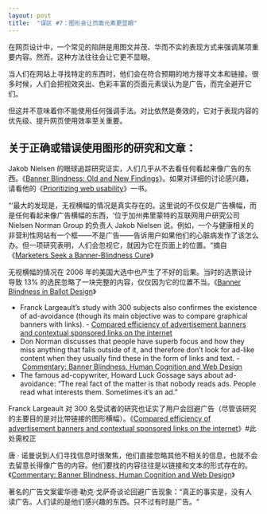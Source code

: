 ```yaml
---
layout: post
title:  "误区 #7：图形会让页面元素更显眼"
---
```


在网页设计中，一个常见的陷阱是用图文并茂、华而不实的表现方式来强调某项重要内容。然而，这种方法往往会让它更不显眼。

当人们在网站上寻找特定的东西时，他们会在符合预期的地方搜寻文本和链接。很多时候，人们会把视效突出、色彩丰富的页面元素误认为是广告，而完全避开它们。

但这并不意味着你不能使用任何强调手法。对比依然是奏效的，它对于表现内容的优先级、提升网页使用效率至关重要。

## 关于正确或错误使用图形的研究和文章：

Jakob Nielsen 的眼球追踪研究证实，人们几乎从不去看任何看起来像广告的东西。《[Banner Blindness: Old and New Findings](https://www.nngroup.com/articles/banner-blindness-old-and-new-findings/)》。如果对详细的讨论感兴趣，请看他的《[Prioritizing web usability](https://www.amazon.com/Prioritizing-Web-Usability-Jakob-Nielsen/dp/0321350316)》一书。

“‘最大的发现是，无视横幅的情况是真实存在的。这里说的不仅仅是广告横幅，而是任何看起来像广告横幅的东西，‘位于加州弗里蒙特的互联网用户研究公司 Nielsen Norman Group 的负责人 Jakob Nielsen 说。例如，一个与健康相关的非营利性网站有一个框——不是广告——告诉用户如果他们的心脏病发作了该怎么办。但一项研究表明，人们会忽视它，就因为它在页面上的位置。“摘自《[Marketers Seek a Banner-Blindness Cure](https://www.wsj.com/articles/SB118229331091041179)》

无视横幅的情况在 2006 年的美国大选中也产生了不好的后果。当时的选票设计导致 13% 的选民忽略了一块完整的内容，仅仅因为它的位置不当。《[Banner Blindness in Ballot Design](https://www.nngroup.com/articles/banner-blindness-in-ballot-design/)》

- Franck Largeault’s study with 300 subjects also confirmes the existence of ad-avoidance (though its main objective was to compare graphical banners with links). - [Compared efficiency of advertisement banners and contextual sponsored links on the internet](https://t.umblr.com/redirect?z=http%3A%2F%2Fswade.foolstep.com%2Fmemoire_en.html&t=MmVhZmJkNzg2OGZlYjVmNDAxZjEyMjI0YWQzM2M0YjQ4YjQ0NzA1MCxWRW9vaGFZaQ%3D%3D&b=t%3AfIR3gaVrEcGakJWUzP9Grg&p=https%3A%2F%2Fuxmyths.com%2Fpost%2F702072231%2Fmyth-graphics-will-make-a-page-element-more-visible&m=0)
- Don Norman discusses that people have superb focus and how they miss anything that falls outside of it, and therefore don’t look for ad-like content when they usually find these in the form of links and text. - [Commentary: Banner Blindness, Human Cognition and Web Design](https://t.umblr.com/redirect?z=https%3A%2F%2Fjnd.org%2Fbanner_blindness_human_cognition_and_web_design%2F&t=MDVkMDRjMjAwYTc0MTgxZGNkZDhiZDk2MTU0ZjlkNDkxZDQxMTY3NCxWRW9vaGFZaQ%3D%3D&b=t%3AfIR3gaVrEcGakJWUzP9Grg&p=https%3A%2F%2Fuxmyths.com%2Fpost%2F702072231%2Fmyth-graphics-will-make-a-page-element-more-visible&m=0)
- The famous ad-copywriter, Howard Luck Gossage says about ad-avoidance: “The real fact of the matter is that nobody reads ads. People read what interests them. Sometimes it’s an ad.”

Franck Largeault 对 300 名受试者的研究也证实了用户会回避广告（尽管该研究的主要目的是对比带链接的图形横幅）。《[Compared efficiency of advertisement banners and contextual sponsored links on the internet](http://franck.largeault.net/preconcious-memorization-of-ads/)》#此处需校正

唐 · 诺曼说到人们寻找信息时很聚焦，他们直接忽略其他不相关的信息，也就不会去留意长得像广告的内容。他们要找的内容往往是以链接和文本的形式存在的。《[Commentary: Banner Blindness, Human Cognition and Web Design](https://jnd.org/banner_blindness_human_cognition_and_web_design/)》

著名的广告文案霍华德·勒克·戈萨奇谈论回避广告现象：“真正的事实是，没有人读广告。人们读的是他们感兴趣的东西。只不过有时是广告。“